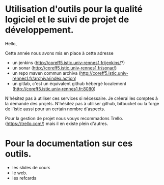 # Utilisation d'outils pour la qualité logiciel et le suivi de projet de développement.

Hello,

Cette année nous avons mis en place à cette adresse

* un jenkins (http://coreff5.istic.univ-rennes1.fr/jenkins/?)
* un sonar (http://coreff5.istic.univ-rennes1.fr/sonar/)
* un repo maven commun archiva (http://coreff5.istic.univ-rennes1.fr/archiva/index.action)
* un gitlab, c'est un équivalent github hébergé localement (http://coreff5.istic.univ-rennes1.fr:8080)

N'hésitez pas à utiliser ces services si nécessaire. Je créerai les comptes à la demande des projets. 
N'hésitez pas à utiliser github, bitbucket ou la forge de l'istic aussi pour un certain nombre d'aspects.

Pour la gestion de projet nous vouys recommadons Trello. (https://trello.com/) mais il en existe plein d'autres. 




# Pour la documentation sur ces outils. 

* les slides de cours
* le web. 
* les refcards


